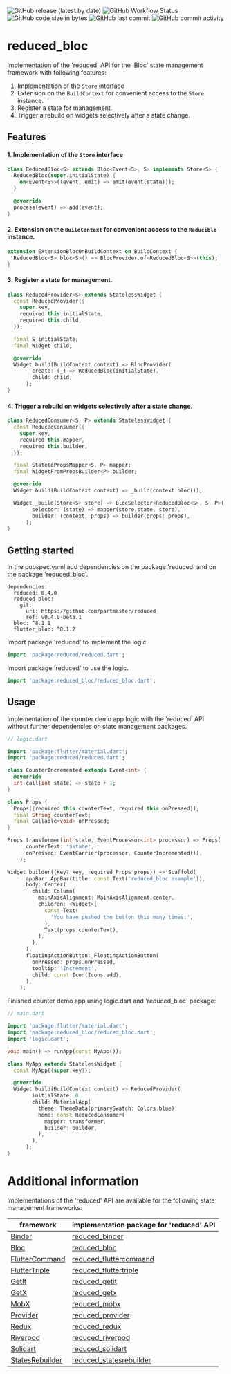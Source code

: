 ![GitHub release (latest by date)](https://img.shields.io/github/v/release/partmaster/reduced_bloc)
![GitHub Workflow Status](https://img.shields.io/github/actions/workflow/status/partmaster/reduced_bloc/dart.yml)
![GitHub code size in bytes](https://img.shields.io/github/languages/code-size/partmaster/reduced_bloc)
![GitHub last commit](https://img.shields.io/github/last-commit/partmaster/reduced_bloc)
![GitHub commit activity](https://img.shields.io/github/commit-activity/m/partmaster/reduced_bloc)
# reduced_bloc

Implementation of the 'reduced' API for the 'Bloc' state management framework with following features:

1. Implementation of the ```Store``` interface 
2. Extension on the ```BuildContext``` for convenient access to the  ```Store``` instance.
3. Register a state for management.
4. Trigger a rebuild on widgets selectively after a state change.

## Features

#### 1. Implementation of the ```Store``` interface 

```dart
class ReducedBloc<S> extends Bloc<Event<S>, S> implements Store<S> {
  ReducedBloc(super.initialState) {
    on<Event<S>>((event, emit) => emit(event(state)));
  }

  @override
  process(event) => add(event);
}
```

#### 2. Extension on the ```BuildContext``` for convenient access to the  ```Reducible``` instance.

```dart
extension ExtensionBlocOnBuildContext on BuildContext {
  ReducedBloc<S> bloc<S>() => BlocProvider.of<ReducedBloc<S>>(this);
}
```

#### 3. Register a state for management.

```dart
class ReducedProvider<S> extends StatelessWidget {
  const ReducedProvider({
    super.key,
    required this.initialState,
    required this.child,
  });

  final S initialState;
  final Widget child;

  @override
  Widget build(BuildContext context) => BlocProvider(
        create: (_) => ReducedBloc(initialState),
        child: child,
      );
}
```

#### 4. Trigger a rebuild on widgets selectively after a state change.

```dart
class ReducedConsumer<S, P> extends StatelessWidget {
  const ReducedConsumer({
    super.key,
    required this.mapper,
    required this.builder,
  });

  final StateToPropsMapper<S, P> mapper;
  final WidgetFromPropsBuilder<P> builder;

  @override
  Widget build(BuildContext context) => _build(context.bloc());

  Widget _build(Store<S> store) => BlocSelector<ReducedBloc<S>, S, P>(
        selector: (state) => mapper(store.state, store),
        builder: (context, props) => builder(props: props),
      );
}
```

## Getting started

In the pubspec.yaml add dependencies on the package 'reduced' and on the package  'reduced_bloc'.

```
dependencies:
  reduced: 0.4.0
  reduced_bloc: 
    git:
      url: https://github.com/partmaster/reduced
      ref: v0.4.0-beta.1
  bloc: ^8.1.1
  flutter_bloc: ^8.1.2
```

Import package 'reduced' to implement the logic.

```dart
import 'package:reduced/reduced.dart';
```

Import package 'reduced' to use the logic.

```dart
import 'package:reduced_bloc/reduced_bloc.dart';
```

## Usage

Implementation of the counter demo app logic with the 'reduced' API without further dependencies on state management packages.

```dart
// logic.dart

import 'package:flutter/material.dart';
import 'package:reduced/reduced.dart';

class CounterIncremented extends Event<int> {
  @override
  int call(int state) => state + 1;
}

class Props {
  Props({required this.counterText, required this.onPressed});
  final String counterText;
  final Callable<void> onPressed;
}

Props transformer(int state, EventProcessor<int> processor) => Props(
      counterText: '$state',
      onPressed: EventCarrier(processor, CounterIncremented()),
    );

Widget builder({Key? key, required Props props}) => Scaffold(
      appBar: AppBar(title: const Text('reduced_bloc example')),
      body: Center(
        child: Column(
          mainAxisAlignment: MainAxisAlignment.center,
          children: <Widget>[
            const Text(
              'You have pushed the button this many times:',
            ),
            Text(props.counterText),
          ],
        ),
      ),
      floatingActionButton: FloatingActionButton(
        onPressed: props.onPressed,
        tooltip: 'Increment',
        child: const Icon(Icons.add),
      ),
    );
```

Finished counter demo app using logic.dart and 'reduced_bloc' package:

```dart
// main.dart

import 'package:flutter/material.dart';
import 'package:reduced_bloc/reduced_bloc.dart';
import 'logic.dart';

void main() => runApp(const MyApp());

class MyApp extends StatelessWidget {
  const MyApp({super.key});

  @override
  Widget build(BuildContext context) => ReducedProvider(
        initialState: 0,
        child: MaterialApp(
          theme: ThemeData(primarySwatch: Colors.blue),
          home: const ReducedConsumer(
            mapper: transformer,
            builder: builder,
          ),
        ),
      );
}
```

# Additional information

Implementations of the 'reduced' API are available for the following state management frameworks:

|framework|implementation package for 'reduced' API|
|---|---|
|[Binder](https://pub.dev/packages/binder)|[reduced_binder](https://github.com/partmaster/reduced_binder)|
|[Bloc](https://bloclibrary.dev/#/)|[reduced_bloc](https://github.com/partmaster/reduced_bloc)|
|[FlutterCommand](https://pub.dev/packages/flutter_command)|[reduced_fluttercommand](https://github.com/partmaster/reduced_fluttercommand)|
|[FlutterTriple](https://pub.dev/packages/flutter_triple)|[reduced_fluttertriple](https://github.com/partmaster/reduced_fluttertriple)|
|[GetIt](https://pub.dev/packages/get_it)|[reduced_getit](https://github.com/partmaster/reduced_getit)|
|[GetX](https://pub.dev/packages/get)|[reduced_getx](https://github.com/partmaster/reduced_getx)|
|[MobX](https://pub.dev/packages/mobx)|[reduced_mobx](https://github.com/partmaster/reduced_mobx)|
|[Provider](https://pub.dev/packages/provider)|[reduced_provider](https://github.com/partmaster/reduced_provider)|
|[Redux](https://pub.dev/packages/redux)|[reduced_redux](https://github.com/partmaster/reduced_redux)|
|[Riverpod](https://riverpod.dev/)|[reduced_riverpod](https://github.com/partmaster/reduced_riverpod)|
|[Solidart](https://pub.dev/packages/solidart)|[reduced_solidart](https://github.com/partmaster/reduced_solidart)|
|[StatesRebuilder](https://pub.dev/packages/states_rebuilder)|[reduced_statesrebuilder](https://github.com/partmaster/reduced_statesrebuilder)|
